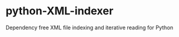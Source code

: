 python-XML-indexer
==================

Dependency free XML file indexing and iterative reading for Python
